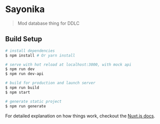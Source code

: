 # Sayonika

> Mod database thing for DDLC

## Build Setup

``` bash
# install dependencies
$ npm install # Or yarn install

# serve with hot reload at localhost:3000, with mock api 
$ npm run dev
$ npm run dev-api

# build for production and launch server
$ npm run build
$ npm start

# generate static project
$ npm run generate
```

For detailed explanation on how things work, checkout the [Nuxt.js docs](https://github.com/nuxt/nuxt.js).
